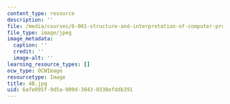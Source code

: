 ```yaml
---
content_type: resource
description: ''
file: /media/courses/6-001-structure-and-interpretation-of-computer-programs-spring-2005/6afe095f9d5a909d30430338efddb391_4B.jpg
file_type: image/jpeg
image_metadata:
  caption: ''
  credit: ''
  image-alt: ''
learning_resource_types: []
ocw_type: OCWImage
resourcetype: Image
title: 4B.jpg
uid: 6afe095f-9d5a-909d-3043-0338efddb391
---
```

